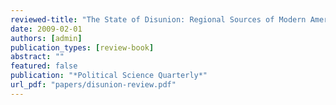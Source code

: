 ```yaml
---
reviewed-title: "The State of Disunion: Regional Sources of Modern American Partisanship by Nicole Mellow"
date: 2009-02-01
authors: [admin]
publication_types: [review-book]
abstract: ""
featured: false
publication: "*Political Science Quarterly*"
url_pdf: "papers/disunion-review.pdf"
---
```

